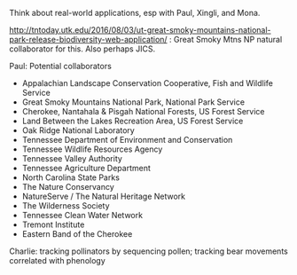 Think about real-world applications, esp with Paul, Xingli, and Mona.

http://tntoday.utk.edu/2016/08/03/ut-great-smoky-mountains-national-park-release-biodiversity-web-application/ : Great Smoky Mtns NP natural collaborator for this. Also perhaps JICS.

Paul: Potential collaborators
* Appalachian Landscape Conservation Cooperative, Fish and Wildlife Service
* Great Smoky Mountains National Park, National Park Service
* Cherokee, Nantahala & Pisgah National Forests,  US Forest Service
* Land Between the Lakes Recreation Area, US Forest Service
* Oak Ridge National Laboratory
* Tennessee Department of Environment and Conservation
* Tennessee Wildlife Resources Agency
* Tennessee Valley Authority
* Tennessee Agriculture Department
* North Carolina State Parks
* The Nature Conservancy
* NatureServe / The Natural Heritage Network
* The Wilderness Society
* Tennessee Clean Water Network
* Tremont Institute
* Eastern Band of the Cherokee


Charlie: tracking pollinators by sequencing pollen; tracking bear movements correlated with phenology
